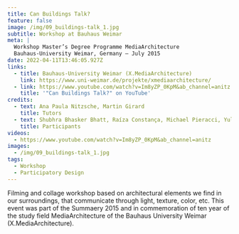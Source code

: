 ```yaml
---
title: Can Buildings Talk?
feature: false
image: /img/09_buildings-talk_1.jpg
subtitle: Workshop at Bauhaus Weimar
meta: |
  Workshop Master’s Degree Programme MediaArchitecture
  Bauhaus-University Weimar, Germany – July 2015
date: 2022-04-11T13:46:05.927Z
links:
  - title: Bauhaus-University Weimar (X.MediaArchitecture)
    link: https://www.uni-weimar.de/projekte/xmediaarchitecture/
  - link: https://www.youtube.com/watch?v=Im8yZP_0KpM&ab_channel=anitz
    title: '"Can Buildings Talk?" on YouTube'
credits:
  - text: Ana Paula Nitzsche, Martin Girard
    title: Tutors
  - text: Shubhra Bhasker Bhatt, Raíza Constança, Michael Pieracci, Yulin Zhang
    title: Participants
videos:
  - https://www.youtube.com/watch?v=Im8yZP_0KpM&ab_channel=anitz
images:
  - /img/09_buildings-talk_1.jpg
tags:
  - Workshop
  - Participatory Design
---
```

Filming and collage workshop based on architectural elements we find in our surroundings, that communicate through light, texture, color, etc. This event was part of the Summaery 2015 and in commemoration of ten year of the study field MediaArchitecture of the Bauhaus University Weimar (X.MediaArchitecture).